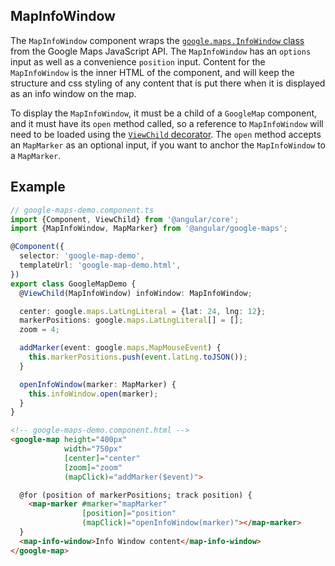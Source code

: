 ## MapInfoWindow

The `MapInfoWindow` component wraps the [`google.maps.InfoWindow` class](https://developers.google.com/maps/documentation/javascript/reference/info-window#InfoWindow) from the Google Maps JavaScript API. The `MapInfoWindow` has an `options` input as well as a convenience `position` input. Content for the `MapInfoWindow` is the inner HTML of the component, and will keep the structure and css styling of any content that is put there when it is displayed as an info window on the map.

To display the `MapInfoWindow`, it must be a child of a `GoogleMap` component, and it must have its `open` method called, so a reference to `MapInfoWindow` will need to be loaded using the [`ViewChild` decorator](https://angular.io/api/core/ViewChild). The `open` method accepts an `MapMarker` as an optional input, if you want to anchor the `MapInfoWindow` to a `MapMarker`.

## Example

```typescript
// google-maps-demo.component.ts
import {Component, ViewChild} from '@angular/core';
import {MapInfoWindow, MapMarker} from '@angular/google-maps';

@Component({
  selector: 'google-map-demo',
  templateUrl: 'google-map-demo.html',
})
export class GoogleMapDemo {
  @ViewChild(MapInfoWindow) infoWindow: MapInfoWindow;

  center: google.maps.LatLngLiteral = {lat: 24, lng: 12};
  markerPositions: google.maps.LatLngLiteral[] = [];
  zoom = 4;

  addMarker(event: google.maps.MapMouseEvent) {
    this.markerPositions.push(event.latLng.toJSON());
  }

  openInfoWindow(marker: MapMarker) {
    this.infoWindow.open(marker);
  }
}
```

```html
<!-- google-maps-demo.component.html -->
<google-map height="400px"
            width="750px"
            [center]="center"
            [zoom]="zoom"
            (mapClick)="addMarker($event)">

  @for (position of markerPositions; track position) {
    <map-marker #marker="mapMarker"
                [position]="position"
                (mapClick)="openInfoWindow(marker)"></map-marker>
  }
  <map-info-window>Info Window content</map-info-window>
</google-map>
```
